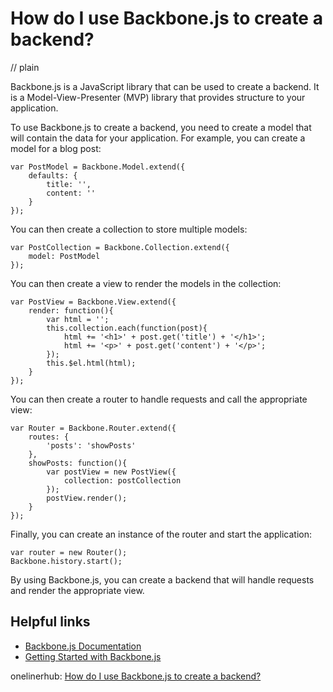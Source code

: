 # How do I use Backbone.js to create a backend?
// plain

Backbone.js is a JavaScript library that can be used to create a backend. It is a Model-View-Presenter (MVP) library that provides structure to your application.

To use Backbone.js to create a backend, you need to create a model that will contain the data for your application. For example, you can create a model for a blog post:

```
var PostModel = Backbone.Model.extend({
    defaults: {
        title: '',
        content: ''
    }
});
```

You can then create a collection to store multiple models:

```
var PostCollection = Backbone.Collection.extend({
    model: PostModel
});
```

You can then create a view to render the models in the collection:

```
var PostView = Backbone.View.extend({
    render: function(){
        var html = '';
        this.collection.each(function(post){
            html += '<h1>' + post.get('title') + '</h1>';
            html += '<p>' + post.get('content') + '</p>';
        });
        this.$el.html(html);
    }
});
```

You can then create a router to handle requests and call the appropriate view:

```
var Router = Backbone.Router.extend({
    routes: {
        'posts': 'showPosts'
    },
    showPosts: function(){
        var postView = new PostView({
            collection: postCollection
        });
        postView.render();
    }
});
```

Finally, you can create an instance of the router and start the application:

```
var router = new Router();
Backbone.history.start();
```

By using Backbone.js, you can create a backend that will handle requests and render the appropriate view.

## Helpful links
- [Backbone.js Documentation](http://backbonejs.org/)
- [Getting Started with Backbone.js](https://www.tutorialspoint.com/backbonejs/index.htm)

onelinerhub: [How do I use Backbone.js to create a backend?](https://onelinerhub.com/backbone.js/how-do-i-use-backbone-js-to-create-a-backend)